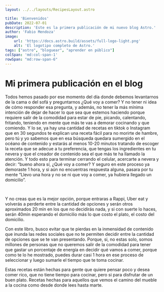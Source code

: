 ```yaml
---
layout: ../../layouts/RecipesLayout.astro

title: 'Bienvenidos'
pubDate: 2022-07-01 
description: 'Este es la primera publicación de mi nuevo blog Astro.'
author: 'Fabio Mendoza'
image:
    url: 'https://docs.astro.build/assets/full-logo-light.png'
    alt: 'El logotipo completo de Astro.'
tags: ["astro", "bloguear", "aprender en público"]
colSpan: 'md:col-span-1'
rowSpan: "md:row-span-6"
---
```

# Mi primera publicación en el blog
<p>
Todos hemos pasado por ese momento del día donde debemos levantarnos de la cama o del sofá y preguntarnos ¿Qué voy a comer? Y no tener ni idea de cómo responder esa pregunta, y además, no tener la más mínima intención de dejar de hacer lo que sea que estemos haciendo porque requiere salir de la comodidad para estar de pie, picando, calentando, fritando, teniendo en mente que más te vas a demorar cocinando y que comiendo.
Y lo se, ya hay una cantidad de recetas en tiktok o Instagram que en 30 segundos te explican una receta fácil para no morirte de hambre, pero tú y yo sabemos que en esa búsqueda quedara sumergido en el océano de contenido y estarás al menos 10-20 minutos tratando de escoger la receta que se adecue a tu preferencia, que tengas los ingredientes en tu nevera y que el creador de contenido sea el que más te ha llamado la atención. Y todo esto para terminar cerrando el celular, acercarte a nevera y decir: “bueno ahora sí, ¿Qué voy a comer? Y seguro en este proceso ya demoraste 1 hora, y si aún no encuentras respuesta alguna, pasara por tu mente “Llevo una hora y no se ni que voy a comer, ya hubiera llegado un domicilio”.
</p>
<br/>
<p>
Y no creas que es la mejor opción, porque entraras a Rappi, Uber eat y volverás a perderte entre la cantidad de opciones y serán otros aproximados 20 min en los que no decidirás nada, y si con suerte lo haces, serán 40min esperando el domicilio más lo que costo el plato, el costo del domicilio.  
</p>



Con este libro, busco evitar que te pierdas en la inmensidad de contenido que inunda las redes sociales que no te permiten decidir entre la cantidad de opciones que se te van presentando. Porque, si, no estas solo, somos millones de personas que no queremos salir de la comodidad para tener que gastar un porcentaje de energía en decidir qué vamos a comer, porque como te lo he mostrado, puedes durar casi 1 hora en ese proceso de seleccionar y luego sumarle el tiempo que te toma cocinar.  

Estas recetas están hechas para gente que quiere pensar poco y desea comer rico, que no tiene tiempo para cocinar, pero si para disfrutar de un buen plato. Recetas hechas para aquellos que vemos el camino del mueble a la cocina como desde donde lees hasta marte.

